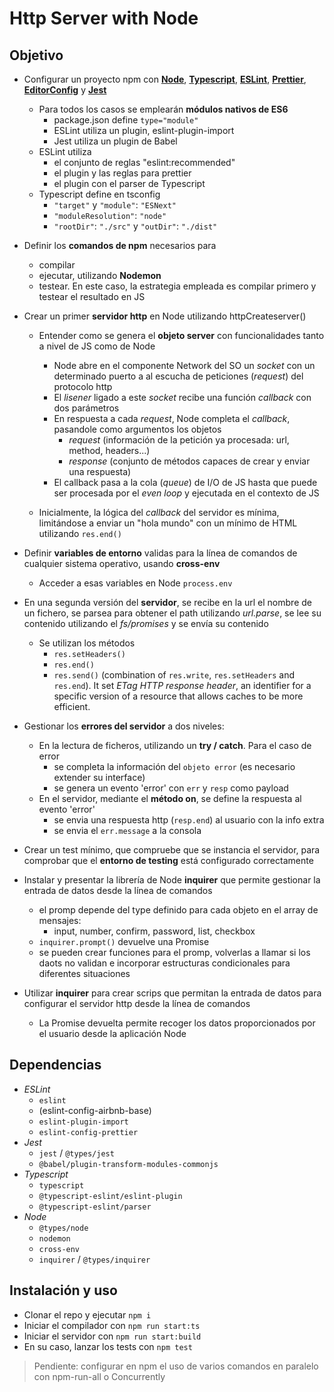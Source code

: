 # Http Server with Node

## Objetivo

-   Configurar un proyecto npm con [**Node**](https://nodejs.org/en/), [**Typescript**](https://www.typescriptlang.org/), [**ESLint**](https://eslint.org/), [**Prettier**](https://prettier.io/), [**EditorConfig**](https://editorconfig.org/) y [**Jest**](https://jestjs.io/)

    -   Para todos los casos se emplearán **módulos nativos de ES6**
        -   package.json define `type="module"`
        -   ESLint utiliza un plugin, eslint-plugin-import
        -   Jest utiliza un plugin de Babel
    -   ESLint utiliza
        -   el conjunto de reglas "eslint:recommended"
        -   el plugin y las reglas para prettier
        -   el plugin con el parser de Typescript
    -   Typescript define en tsconfig
        -   `"target"` y `"module"`: `"ESNext"`
        -   `"moduleResolution"`: `"node"`
        -   `"rootDir"`: `"./src"` y `"outDir"`: `"./dist"`

-   Definir los **comandos de npm** necesarios para

    -   compilar
    -   ejecutar, utilizando **Nodemon**
    -   testear. En este caso, la estrategia empleada es compilar primero y testear el resultado en JS

-   Crear un primer **servidor http** en Node utilizando httpCreateserver()

    -   Entender como se genera el **objeto server** con funcionalidades tanto a nivel de JS como de Node

        -   Node abre en el componente Network del SO un _socket_ con un determinado puerto a al escucha de peticiones (_request_) del protocolo http
        -   El _lisener_ ligado a este _socket_ recibe una función _callback_ con dos parámetros
        -   En respuesta a cada _request_, Node completa el _callback_, pasandole como argumentos los objetos
            -   _request_ (información de la petición ya procesada: url, method, headers...)
            -   _response_ (conjunto de métodos capaces de crear y enviar una respuesta)
        -   El callback pasa a la cola (_queue_) de I/O de JS hasta que puede ser procesada por el _even loop_ y ejecutada en el contexto de JS

    -   Inicialmente, la lógica del _callback_ del servidor es mínima, limitándose a enviar un "hola mundo" con un mínimo de HTML utilizando `res.end()`

-   Definir **variables de entorno** validas para la línea de comandos de cualquier sistema operativo, usando **cross-env**

    -   Acceder a esas variables en Node `process.env`

-   En una segunda versión del **servidor**, se recibe en la url el nombre de un fichero, se parsea para obtener el path utilizando _url.parse_, se lee su contenido utilizando el _fs/promises_ y se envía su contenido

    -   Se utilizan los métodos
        -   `res.setHeaders()`
        -   `res.end()`
        -   `res.send()` (combination of `res.write`, `res.setHeaders` and `res.end`). It set _ETag HTTP response header_, an identifier for a specific version of a resource that allows caches to be more efficient.

-   Gestionar los **errores del servidor** a dos niveles:

    -   En la lectura de ficheros, utilizando un **try / catch**. Para el caso de error
        -   se completa la información del `objeto error` (es necesario extender su interface)
        -   se genera un evento 'error' con `err` y `resp` como payload
    -   En el servidor, mediante el **método on**, se define la respuesta al evento 'error'
        -   se envia una respuesta http (`resp.end`) al usuario con la info extra
        -   se envia el `err.message` a la consola

-   Crear un test mínimo, que compruebe que se instancia el servidor, para comprobar que el **entorno de testing** está configurado correctamente

-   Instalar y presentar la librería de Node **inquirer** que permite gestionar la entrada de datos desde la línea de comandos

    -   el promp depende del type definido para cada objeto en el array de mensajes:
        -   input, number, confirm, password, list, checkbox
    -   `inquirer.prompt()` devuelve una Promise<iInquirerAnswers>
    -   se pueden crear funciones para el promp, volverlas a llamar si los daots no validan e incorporar estructuras condicionales para diferentes situaciones

-   Utilizar **inquirer** para crear scrips que permitan la entrada de datos para configurar el servidor http desde la línea de comandos

    -   La Promise<iInquirerAnswers> devuelta permite recoger los datos proporcionados por el usuario desde la aplicación Node

## Dependencias

-   _ESLint_
    -   `eslint`
    -   (eslint-config-airbnb-base)
    -   `eslint-plugin-import`
    -   `eslint-config-prettier`
-   _Jest_
    -   `jest` / `@types/jest`
    -   `@babel/plugin-transform-modules-commonjs`
-   _Typescript_
    -   `typescript`
    -   `@typescript-eslint/eslint-plugin`
    -   `@typescript-eslint/parser`
-   _Node_
    -   `@types/node`
    -   `nodemon`
    -   `cross-env`
    -   `inquirer` / `@types/inquirer`

## Instalación y uso

-   Clonar el repo y ejecutar `npm i`
-   Iniciar el compilador con `npm run start:ts`
-   Iniciar el servidor con `npm run start:build`
-   En su caso, lanzar los tests con `npm test`

> Pendiente: configurar en npm el uso de varios comandos en paralelo con npm-run-all o Concurrently
